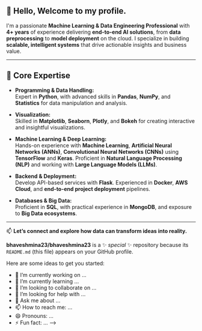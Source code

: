 <h2>👋 Hello, Welcome to my profile. </h2>

I'm a passionate **Machine Learning & Data Engineering Professional** with **4+ years** of experience delivering **end-to-end AI solutions**, from **data preprocessing** to **model deployment** on the cloud. I specialize in building **scalable, intelligent systems** that drive actionable insights and business value.

---

## 💼 Core Expertise

- **Programming & Data Handling:**  
  Expert in **Python**, with advanced skills in **Pandas**, **NumPy**, and **Statistics** for data manipulation and analysis.

- **Visualization:**  
  Skilled in **Matplotlib**, **Seaborn**, **Plotly**, and **Bokeh** for creating interactive and insightful visualizations.

- **Machine Learning & Deep Learning:**  
  Hands-on experience with **Machine Learning**, **Artificial Neural Networks (ANNs)**, **Convolutional Neural Networks (CNNs)** using **TensorFlow** and **Keras**. Proficient in **Natural Language Processing (NLP)** and working with **Large Language Models (LLMs)**.

- **Backend & Deployment:**  
  Develop API-based services with **Flask**. Experienced in **Docker**, **AWS Cloud**, and **end-to-end project deployment** pipelines.

- **Databases & Big Data:**  
  Proficient in **SQL**, with practical experience in **MongoDB**, and exposure to **Big Data ecosystems**.

---

📫 **Let’s connect and explore how data can transform ideas into reality.**

**bhaveshmina23/bhaveshmina23** is a ✨ _special_ ✨ repository because its `README.md` (this file) appears on your GitHub profile.

Here are some ideas to get you started:

- 🔭 I’m currently working on ...
- 🌱 I’m currently learning ...
- 👯 I’m looking to collaborate on ...
- 🤔 I’m looking for help with ...
- 💬 Ask me about ...
- 📫 How to reach me: ...
- 😄 Pronouns: ...
- ⚡ Fun fact: ...
-->
